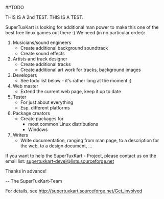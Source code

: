 ##TODO

THIS IS A 2nd TEST.
THIS IS A TEST.

SuperTuxKart is looking for additional man power to make this
one of the best free linux games out there :) We need (in 
no particular order):

1. Musicians/sound engineers
   - Create additional background soundtrack
   - Create sound effects
2. Artists and track designer
   - Create additional tracks
   - Create additional art work for tracks,
     background images
3. Developers
   - See todo list below - it's rather long at the moment :)
4. Web master
   - Extend the current web page, keep it up to date
5. Tester
   - For just about everything
   - Esp. different platforms
6. Package creators
   - Create packages for 
     - most common Linux distributions
     - Windows
7. Writers
   - Write documentation, ranging from man page, to
     a description for the web, to a design document, ...

If you want to help the SuperTuxKart - Project, please
contact us on the email list: [supertuxkart-devel@lists.sourceforge.net](mailto:supertuxkart-devel@lists.sourceforge.net)

Thanks in advance!

-- The SuperTuxKart-Team


For details, see <http://supertuxkart.sourceforge.net/Get_involved>
